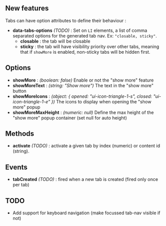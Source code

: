 

New features
------------

Tabs can have option attributes to define their behaviour :

* **data-tabs-options** *(TODO)* : Set on `LI` elements, a list of comma separated options for the generated tab nav. Ex: `"closable, sticky"`.
  * **closable** : the tab will be closable
  * **sticky** : the tab will have visibility priority over other tabs, meaning that if `showMore` is enabled, non-sticky tabs will be hidden first.

Options
-------

* **showMore** : *(boolean: false)* Enable or not the "show more" feature
* **showMoreText** : *(string: "Show more")* The text in the "show more" button
* **showMoreIcons** : *(object: { opened: "ui-icon-triangle-1-s", closed: "ui-icon-triangle-1-e" })* The icons to display when opening the "show more" popup
* **showMoreMaxHeight** : *(numeric: null)* Define the max height of the "show more" popup container (set null for auto height)


Methods
-------

* **activate** *(TODO)* : activate a given tab by index (numeric) or content id (string).


Events
------

* **tabCreated** *(TODO)* : fired when a new tab is created (fired only once per tab)


TODO
----

* Add support for keyboard navigation (make focussed tab-nav visible if not)
